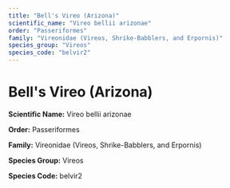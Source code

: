 ```yaml
---
title: "Bell's Vireo (Arizona)"
scientific_name: "Vireo bellii arizonae"
order: "Passeriformes"
family: "Vireonidae (Vireos, Shrike-Babblers, and Erpornis)"
species_group: "Vireos"
species_code: "belvir2"
---
```


# Bell's Vireo (Arizona)

**Scientific Name:** Vireo bellii arizonae

**Order:** Passeriformes

**Family:** Vireonidae (Vireos, Shrike-Babblers, and Erpornis)

**Species Group:** Vireos

**Species Code:** belvir2
